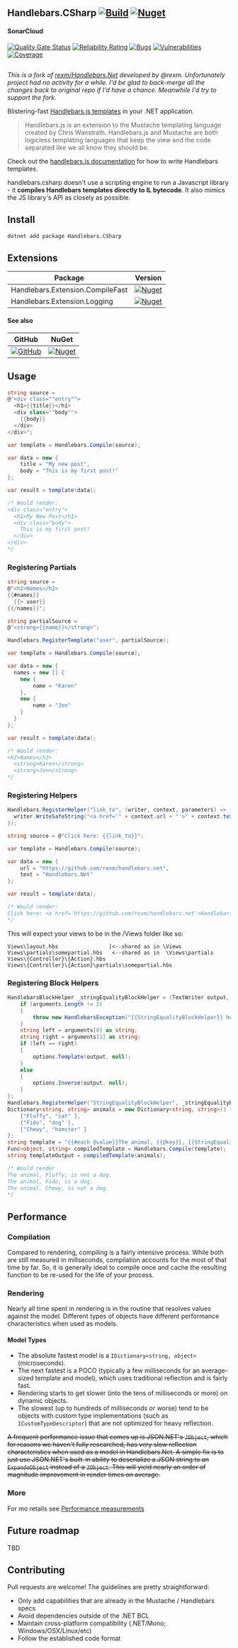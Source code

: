 ## Handlebars.CSharp [![Build](https://github.com/zjklee/Handlebars.CSharp/workflows/CI/badge.svg)](https://github.com/zjklee/Handlebars.CSharp/actions?query=workflow%3ACI) [![Nuget](https://img.shields.io/nuget/v/handlebars.csharp)](https://www.nuget.org/packages/handlebars.csharp/)

#### SonarCloud
[![Quality Gate Status](https://sonarcloud.io/api/project_badges/measure?project=zjklee_handlebars.csharp&metric=alert_status)](https://sonarcloud.io/dashboard?id=zjklee_handlebars.csharp)
[![Reliability Rating](https://sonarcloud.io/api/project_badges/measure?project=zjklee_handlebars.csharp&metric=reliability_rating)](https://sonarcloud.io/dashboard?id=zjklee_handlebars.csharp)
[![Bugs](https://sonarcloud.io/api/project_badges/measure?project=zjklee_handlebars.csharp&metric=bugs)](https://sonarcloud.io/dashboard?id=zjklee_handlebars.csharp)
[![Vulnerabilities](https://sonarcloud.io/api/project_badges/measure?project=zjklee_handlebars.csharp&metric=vulnerabilities)](https://sonarcloud.io/dashboard?id=zjklee_handlebars.csharp)
[![Coverage](https://sonarcloud.io/api/project_badges/measure?project=zjklee_handlebars.csharp&metric=coverage)](https://sonarcloud.io/dashboard?id=zjklee_handlebars.csharp)
##
 
_This is a fork of [rexm/Handlebars.Net](https://github.com/rexm/Handlebars.Net) developed by @rexm. Unfortunately project had no activity for a while. I'd be glad to back-merge all the changes back to original repo if I'd have a chance. Meanwhile I'd try to support the fork._

Blistering-fast [Handlebars.js templates](http://handlebarsjs.com) in your .NET application.

>Handlebars.js is an extension to the Mustache templating language created by Chris Wanstrath. Handlebars.js and Mustache are both logicless templating languages that keep the view and the code separated like we all know they should be.

Check out the [handlebars.js documentation](http://handlebarsjs.com) for how to write Handlebars templates.

handlebars.csharp doesn't use a scripting engine to run a Javascript library - it **compiles Handlebars templates directly to IL bytecode**. It also mimics the JS library's API as closely as possible.

## Install
```cmd
dotnet add package Handlebars.CSharp
```
## Extensions
| Package           | Version |
|-------------------|---|
| Handlebars.Extension.CompileFast | [![Nuget](https://img.shields.io/nuget/v/Handlebars.Extension.CompileFast)](https://www.nuget.org/packages/Handlebars.Extension.CompileFast/) |
| Handlebars.Extension.Logging | [![Nuget](https://img.shields.io/nuget/v/Handlebars.Extension.Logging)](https://www.nuget.org/packages/Handlebars.Extension.Logging/) |

#### See also
| GitHub | NuGet |
|---|---|
| [![GitHub](https://img.shields.io/badge/StefH-Handlebars.Net.Helpers-blue?logo=github&style=flat-square)](https://github.com/StefH/Handlebars.Net.Helpers) | [![Nuget](https://img.shields.io/nuget/v/Handlebars.CSharp.Helpers)](https://www.nuget.org/packages/Handlebars.CSharp.Helpers/) |

## Usage

```c#
string source =
@"<div class=""entry"">
  <h1>{{title}}</h1>
  <div class=""body"">
    {{body}}
  </div>
</div>";

var template = Handlebars.Compile(source);

var data = new {
    title = "My new post",
    body = "This is my first post!"
};

var result = template(data);

/* Would render:
<div class="entry">
  <h1>My New Post</h1>
  <div class="body">
    This is my first post!
  </div>
</div>
*/
```

### Registering Partials

```c#
string source =
@"<h2>Names</h2>
{{#names}}
  {{> user}}
{{/names}}";

string partialSource =
@"<strong>{{name}}</strong>";

Handlebars.RegisterTemplate("user", partialSource);

var template = Handlebars.Compile(source);

var data = new {
  names = new [] {
    new {
        name = "Karen"
    },
    new {
        name = "Jon"
    }
  }
};

var result = template(data);

/* Would render:
<h2>Names</h2>
  <strong>Karen</strong>
  <strong>Jon</strong>
*/
```

### Registering Helpers

```c#
Handlebars.RegisterHelper("link_to", (writer, context, parameters) => {
  writer.WriteSafeString("<a href='" + context.url + "'>" + context.text + "</a>");
});

string source = @"Click here: {{link_to}}";

var template = Handlebars.Compile(source);

var data = new {
    url = "https://github.com/rexm/handlebars.net",
    text = "Handlebars.Net"
};

var result = template(data);

/* Would render:
Click here: <a href='https://github.com/rexm/handlebars.net'>Handlebars.Net</a>
*/
```
 
This will expect your views to be in the /Views folder like so:

```
Views\layout.hbs                |<--shared as in \Views            
Views\partials\somepartial.hbs   <--shared as in  \Views\partials
Views\{Controller}\{Action}.hbs 
Views\{Controller}\{Action}\partials\somepartial.hbs 
```
### Registering Block Helpers

```c#
HandlebarsBlockHelper _stringEqualityBlockHelper = (TextWriter output, HelperOptions options, dynamic context, object[] arguments) => {
	if (arguments.Length != 2)
	{
		throw new HandlebarsException("{{StringEqualityBlockHelper}} helper must have exactly two argument");
	}
	string left = arguments[0] as string;
	string right = arguments[1] as string;
	if (left == right)
	{
		options.Template(output, null);
	}
	else
	{
		options.Inverse(output, null);
	}
};
Handlebars.RegisterHelper("StringEqualityBlockHelper", _stringEqualityBlockHelper);
Dictionary<string, string> animals = new Dictionary<string, string>() {
	{"Fluffy", "cat" },
	{"Fido", "dog" },
	{"Chewy", "hamster" }
};
string template = "{{#each @value}}The animal, {{@key}}, {{StringEqualityBlockHelper @value 'dog'}}is a dog{{else}}is not a dog{{/StringEqualityBlockHelper}}.\r\n{{/each}}";
Func<object, string> compiledTemplate = Handlebars.Compile(template);
string templateOutput = compiledTemplate(animals);

/* Would render
The animal, Fluffy, is not a dog.
The animal, Fido, is a dog.
The animal, Chewy, is not a dog.
*/
```
## Performance

### Compilation

Compared to rendering, compiling is a fairly intensive process. While both are still measured in millseconds, compilation accounts for the most of that time by far. So, it is generally ideal to compile once and cache the resulting function to be re-used for the life of your process.

### Rendering
Nearly all time spent in rendering is in the routine that resolves values against the model. Different types of objects have different performance characteristics when used as models.

#### Model Types
- The absolute fastest model is a `IDictionary<string, object>` (microseconds).
- The next fastest is a POCO (typically a few milliseconds for an average-sized template and model), which uses traditional reflection and is fairly fast.
- Rendering starts to get slower (into the tens of milliseconds or more) on dynamic objects.
- The slowest (up to hundreds of milliseconds or worse) tend to be objects with custom type implementations (such as `ICustomTypeDescriptor`) that are not optimized for heavy reflection.

~~A frequent performance issue that comes up is JSON.NET's `JObject`, which for reasons we haven't fully researched, has very slow reflection characteristics when used as a model in Handlebars.Net. A simple fix is to just use JSON.NET's built-in ability to deserialize a JSON string to an `ExpandoObject` instead of a `JObject`. This will yield nearly an order of magnitude improvement in render times on average.~~

### More
For mo retails see [Performance measurements](Performance.md)

## Future roadmap

TBD

## Contributing

Pull requests are welcome! The guidelines are pretty straightforward:
- Only add capabilities that are already in the Mustache / Handlebars specs
- Avoid dependencies outside of the .NET BCL
- Maintain cross-platform compatibility (.NET/Mono; Windows/OSX/Linux/etc)
- Follow the established code format

